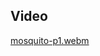 



## Video
[mosquito-p1.webm](https://github.com/Lukovsk/Inteli-Modulo-9/assets/99260684/405f93c1-5486-4218-99aa-c567a2d504c0)
